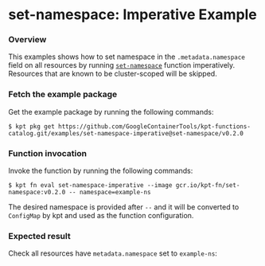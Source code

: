# set-namespace: Imperative Example

### Overview

This examples shows how to set namespace in the `.metadata.namespace` field on
all resources by running [`set-namespace`] function imperatively. Resources that
are known to be cluster-scoped will be skipped.

### Fetch the example package

Get the example package by running the following commands:

```shell
$ kpt pkg get https://github.com/GoogleContainerTools/kpt-functions-catalog.git/examples/set-namespace-imperative@set-namespace/v0.2.0
```

### Function invocation

Invoke the function by running the following commands:

```shell
$ kpt fn eval set-namespace-imperative --image gcr.io/kpt-fn/set-namespace:v0.2.0 -- namespace=example-ns
```

The desired namespace is provided after `--` and it will be converted to
`ConfigMap` by kpt and used as the function configuration.

### Expected result

Check all resources have `metadata.namespace` set to `example-ns`:

[`set-namespace`]: https://catalog.kpt.dev/set-namespace/v0.2/
